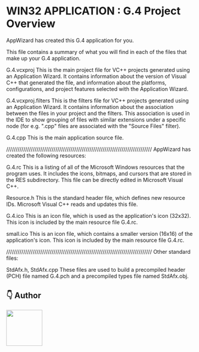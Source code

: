 #    WIN32 APPLICATION : G.4 Project Overview

AppWizard has created this G.4 application for you.

This file contains a summary of what you will find in each of the files that
make up your G.4 application.


G.4.vcxproj
    This is the main project file for VC++ projects generated using an Application Wizard.
    It contains information about the version of Visual C++ that generated the file, and
    information about the platforms, configurations, and project features selected with the
    Application Wizard.

G.4.vcxproj.filters
    This is the filters file for VC++ projects generated using an Application Wizard. 
    It contains information about the association between the files in your project 
    and the filters. This association is used in the IDE to show grouping of files with
    similar extensions under a specific node (for e.g. ".cpp" files are associated with the
    "Source Files" filter).

G.4.cpp
    This is the main application source file.

/////////////////////////////////////////////////////////////////////////////
AppWizard has created the following resources:

G.4.rc
    This is a listing of all of the Microsoft Windows resources that the
    program uses.  It includes the icons, bitmaps, and cursors that are stored
    in the RES subdirectory.  This file can be directly edited in Microsoft
    Visual C++.

Resource.h
    This is the standard header file, which defines new resource IDs.
    Microsoft Visual C++ reads and updates this file.

G.4.ico
    This is an icon file, which is used as the application's icon (32x32).
    This icon is included by the main resource file G.4.rc.

small.ico
    This is an icon file, which contains a smaller version (16x16)
    of the application's icon. This icon is included by the main resource
    file G.4.rc.

/////////////////////////////////////////////////////////////////////////////
Other standard files:

StdAfx.h, StdAfx.cpp
    These files are used to build a precompiled header (PCH) file
    named G.4.pch and a precompiled types file named StdAfx.obj.

## 👇 Author
<p>
    <a href="https://nphau.medium.com/" target="_blank">
    <img src="https://avatars2.githubusercontent.com/u/13111806?s=400&u=f09b6160dbbe2b7eeae0aeb0ab4efac0caad57d7&v=4" width="96" height="96">
    </a>
</p>

